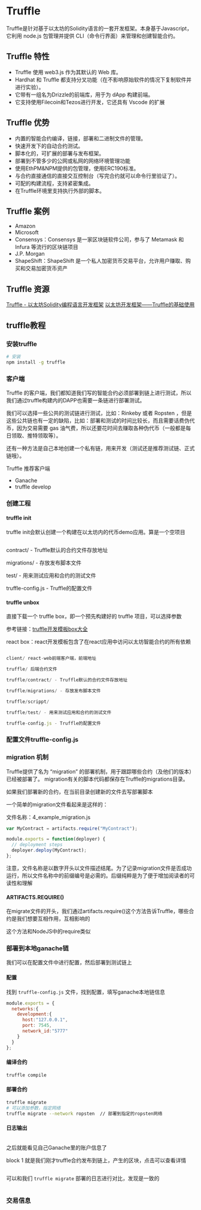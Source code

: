 # Truffle

Truffle是针对基于以太坊的Solidity语言的一套开发框架。本身基于Javascript，它利用 node.js 包管理并提供 CLI（命令行界面）来管理和创建智能合约。



## Truffle 特性

* Truffle 使用 web3.js 作为其默认的 Web 库。
* Hardhat 和 Truffle 都支持分叉功能（在不影响原始软件的情况下复制软件并进行实验）。
* 它带有一组名为Drizzle的前端库，用于为 dApp 构建前端。
* 它支持使用Filecoin和Tezos进行开发，它还具有 Vscode 的扩展

## Truffle 优势


* 内置的智能合约编译，链接，部署和二进制文件的管理。
* 快速开发下的自动合约测试。
* 脚本化的，可扩展的部署与发布框架。
* 部署到不管多少的公网或私网的网络环境管理功能
* 使用EthPM&NPM提供的包管理，使用ERC190标准。
* 与合约直接通信的直接交互控制台（写完合约就可以命令行里验证了）。
* 可配的构建流程，支持紧密集成。
* 在Truffle环境里支持执行外部的脚本。


## Truffle 案例

* Amazon
* Microsoft
* Consensys：Consensys 是一家区块链软件公司，参与了 Metamask 和 Infura 等流行的区块链项目
* J.P. Morgan
* ShapeShift：ShapeShift 是一个私人加密货币交易平台，允许用户赚取、购买和交易加密货币资产

## Truffle 资源

[Truffle - 以太坊Solidity编程语言开发框架](https://truffle.tryblockchain.org/)
[以太坊开发框架——Truffle的基础使用](https://blog.csdn.net/david2000999/article/details/120472092)

## truffle教程

### 安装truffle

```bash
# 安装
npm install -g truffle
```

### 客户端

Truffle 的客户端，我们都知道我们写的智能合约必须部署到链上进行测试，所以我们通过truffle构建内的DAPP也需要一条链进行部署测试。

我们可以选择一些公共的测试链进行测试，比如：Rinkeby 或者 Ropsten ，但是这些公共链也有一定的缺陷，比如：部署和测试的时间比较长，而且需要话费伪代币，因为交易需要 gas 油气费，所以还要花时间去赚取各种伪代币（一般都是每日领取、推特领取等）。

还有一种方法是自己本地创建一个私有链，用来开发（测试还是推荐测试链、正式链哦）。

Truffle 推荐客户端
* Ganache
* truffle develop

### 创建工程

#### truffle init

truffle init会默认创建一个构建在以太坊内的代币demo应用。算是一个空项目

<img :src="$withBase('/img/truffle-init.jpg')" />

contract/ - Truffle默认的合约文件存放地址

migrations/ - 存放发布脚本文件

test/ - 用来测试应用和合约的测试文件

truffle-config.js - Truffle的配置文件

#### truffle unbox

直接下载一个 truffle box，即一个预先构建好的 truffle 项目，可以选择参数

参考链接：[truffle开发模板box大全](http://blog.hubwiz.com/2018/12/26/truffle-box/)

react box：react开发模板包含了在react应用中访问以太坊智能合约的所有依赖

<img :src="$withBase('/img/truffle-unbox-react.png')" />

```js
client/ react-web前端客户端，前端地址

truffle/ 后端合约文件

truffle/contract/ - Truffle默认的合约文件存放地址

truffle/migrations/ - 存放发布脚本文件

truffle/scrippt/

truffle/test/ - 用来测试应用和合约的测试文件

truffle-config.js - Truffle的配置文件
```

### 配置文件truffle-config.js

### migration 机制

Truffle提供了名为 “migration” 的部署机制，用于跟踪哪些合约（及他们的版本）已经被部署了。
migration有关的脚本代码都保存在Truffle的migrations目录。

如果我们部署新的合约，在当前目录创建新的文件去写部署脚本

一个简单的migration文件看起来是这样的：

文件名称：4_example_migration.js
```js
var MyContract = artifacts.require("MyContract");

module.exports = function(deployer) {
  // deployment steps
  deployer.deploy(MyContract);
};
```

注意，文件名称是以数字开头以文件描述结尾。为了记录migration文件是否成功运行，所以文件名称中的前缀编号是必需的。后缀纯粹是为了便于增加阅读者的可读性和理解

#### ARTIFACTS.REQUIRE()

在migrate文件的开头，我们通过artifacts.require()这个方法告诉Truffle，哪些合约是我们想要互相作用，互相影响的

这个方法和NodeJS中的require类似


### 部署到本地ganache链

我们可以在配置文件中进行配置，然后部署到测试链上
#### 配置
找到 `truffle-config.js` 文件，找到配置，填写ganache本地链信息

```js
module.exports = {
  networks:{
    development:{
      host:"127.0.0.1",
      port: 7545,
      network_id:"5777"
    }
  }
};
```

#### 编译合约

```bash
truffle compile
```

#### 部署合约

```bash
truffle migrate
# 可以添加参数，指定网络
truffle migrate --network ropsten  // 部署到指定的ropsten网络
```

#### 日志输出

<img :src="$withBase('/img/truffle1.png')" />

之后就能看见自己Ganache里的账户信息了

block 1 就是我们刚才truffle合约发布到链上，产生的区块，点击可以查看详情

<img :src="$withBase('/img/truffle2.png')" />

可以和我们 `truffle migrate` 部署的日志进行对比，发现是一致的

<img :src="$withBase('/img/truffle3.png')" />

### 交易信息



